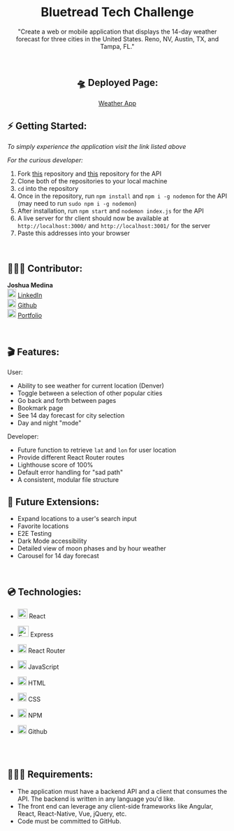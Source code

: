 <h1 align="center">
Bluetread Tech Challenge<br/>

</h1>
<p align="center"> 
"Create a web or mobile application that displays the 14-day weather forecast for three cities in the United States. Reno, NV, Austin, TX, and Tampa, FL."
</p>
<br>

<div align="center">

## 🛸 <b>Deployed Page:</b>

[Weather App](https://bt-client-six.vercel.app/)

</div>

## ⚡️ <b>Getting Started:</b>

_To simply experience the application visit the link listed above_

_For the curious developer:_

1. Fork [this](https://github.com/BT-TechChallenge/client) repository and [this](https://github.com/BT-TechChallenge/server) repository for the API
2. Clone both of the repositories to your local machine
3. `cd` into the repository
4. Once in the repository, run `npm install` and `npm i -g nodemon` for the API (may need to run `sudo npm i -g nodemon`)
5. After installation, run `npm start` and `nodemon index.js` for the API
6. A live server for thr client should now be available at `http://localhost:3000/` and `http://localhost:3001/` for the server
7. Paste this addresses into your browser

<br>

## 🧑🏻‍💻 <b>Contributor:</b>


 <b>Joshua Medina</b><br>
  <img alt="LinkedIn" src="https://user-images.githubusercontent.com/102757890/183784713-c18feb13-d2db-47e1-883c-602cc2fd1782.png" width="20px"/> [LinkedIn](https://www.linkedin.com/in/joshua-medina/) <br>
  <img alt="Github" src="https://user-images.githubusercontent.com/25181517/117364276-fc4eb280-aebd-11eb-92ba-8a6ef74b7313.png" width="20px"/> [Github](https://github.com/jrmedina)
  <br><img alt="Portfolio" src="https://user-images.githubusercontent.com/102757890/207123408-389ee013-fc3e-4a96-a10c-94da412e9419.png" width="20px"/> [Portfolio](https://joshmedina.vercel.app/)

  <br>


## 🎬 <b>Features:</b>

User:
- Ability to see weather for current location (Denver)
- Toggle between a selection of other popular cities
- Go back and forth between pages
- Bookmark page
- See 14 day forecast for city selection
- Day and night "mode"

Developer:
- Future function to retrieve `lat` and `lon` for user location
- Provide different React Router routes
- Lighthouse score of 100%
- Default error handling for "sad path"
- A consistent, modular file structure




## 🔮 <b>Future Extensions:</b>

- Expand locations to a user's search input
- Favorite locations
- E2E Testing
- Dark Mode accessibility
- Detailed view of moon phases and by hour weather
- Carousel for 14 day forecast

<br>

## 💿 <b>Technologies:</b>

- <img alt="React" src="https://user-images.githubusercontent.com/25181517/117448085-96eed600-af3e-11eb-9492-83a3a0fcbfb1.png" width="22px"/> React
- <img alt="Express" src="https://user-images.githubusercontent.com/25181517/183576452-167273ef-bc96-48d1-bb36-5ddb57695960.png" width="25px"/> Express

- <img alt="React Router" src="https://user-images.githubusercontent.com/102757890/188328033-172b27de-1636-4629-b997-2eadb33634ad.png" width="20px"/> React Router
- <img alt="javascript" src="https://user-images.githubusercontent.com/25181517/117447155-6a868a00-af3d-11eb-9cfe-245df15c9f3f.png" width="20px"/> JavaScript
- <img alt="HTML" src="https://user-images.githubusercontent.com/25181517/117447535-f00a3a00-af3d-11eb-89bf-45aaf56dbaf1.png" width="20px"/> HTML
- <img alt="CSS" src="https://user-images.githubusercontent.com/25181517/117447663-0fa16280-af3e-11eb-8677-bcf8e4f8e298.png" width="20px"/> CSS
- <img alt="NPM" src="https://user-images.githubusercontent.com/25181517/121401671-49102800-c959-11eb-9f6f-74d49a5e1774.png" width="20px"/> NPM
- <img alt="Github" src="https://user-images.githubusercontent.com/25181517/117364276-fc4eb280-aebd-11eb-92ba-8a6ef74b7313.png" width="20px"/> Github

<br>
<br>

## 🕵🏻‍♂️ <b>Requirements:</b>
  - The application must have a backend API and a client that consumes the API. The backend is written in any language you'd like. 
  - The front end can leverage any client-side frameworks like Angular, React, React-Native, Vue, jQuery, etc.
  - Code must be committed to GitHub. 